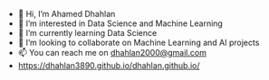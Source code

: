- 👋 Hi, I’m Ahamed Dhahlan
- 👀 I’m interested in Data Science and Machine Learning
- 🌱 I’m currently learning Data Science
- 💞️ I’m looking to collaborate on Machine Learning and AI projects
- 📫 You can reach me on dhahlan2000@gmail.com
- https://dhahlan3890.github.io/dhahlan.github.io/

<!---
Dhahlan3890/Dhahlan3890 is a ✨ special ✨ repository because its `README.md` (this file) appears on your GitHub profile.
You can click the Preview link to take a look at your changes.
--->
